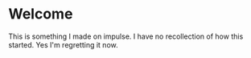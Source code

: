 # Welcome
This is something I made on impulse.
I have no recollection of how this started.
Yes I'm regretting it now.
